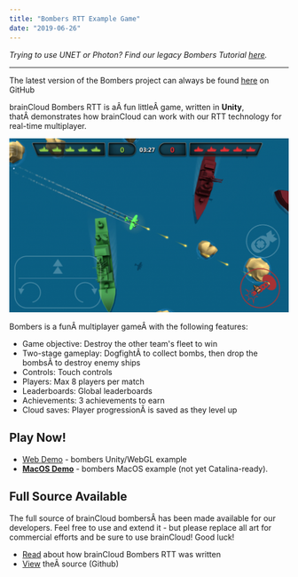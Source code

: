 ```yaml
---
title: "Bombers RTT Example Game"
date: "2019-06-26"
---
```


_Trying to use UNET or Photon? Find our legacy Bombers Tutorial [here](/learn/sdk-tutorials/unity-tutorials/braincloud-bombers-example-game/)._

* * *

The latest version of the Bombers project can always be found [here](https://github.com/getbraincloud/examples-unity/tree/master/BombersRTT) on GitHub

brainCloud Bombers RTT is aÂ fun littleÂ game, written in **Unity**, thatÂ demonstrates how brainCloud can work with our RTT technology for real-time multiplayer.  

![](images/image-1-1024x637.png)

Bombers is a funÂ multiplayer gameÂ with the following features:

- Game objective: Destroy the other team's fleet to win
- Two-stage gameplay: DogfightÂ to collect bombs, then drop the bombsÂ to destroy enemy ships
- Controls: Touch controls
- Players: Max 8 players per match
- Leaderboards: Global leaderboards
- Achievements: 3 achievements to earn
- Cloud saves: Player progressionÂ is saved as they level up

## **Play Now!**

- [Web Demo](http://apps.braincloudservers.com/bombersrtt-live/index.html) - bombers Unity/WebGL example
- **[MacOS Demo](https://sharedprod.braincloudservers.com/s3/brainCloudExamples/unity/bombersUnet/brainCloudBombersUNET_OSX_1.0.0.zip)** - bombers MacOS example (not yet Catalina-ready).

## Full Source Available

The full source of brainCloud bombersÂ has been made available for our developers. Feel free to use and extend it - but please replace all art for commercial efforts and be sure to use brainCloud! Good luck!

- [Read](/learn/sdk-tutorials/unity-tutorials/about-bombers-rtt/) about how brainCloud Bombers RTT was written
- [View](https://github.com/getbraincloud/UnityExamples) theÂ source (Github)
